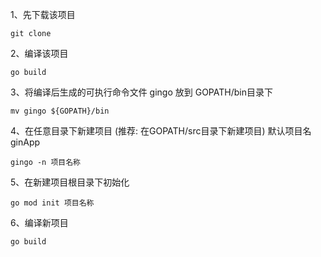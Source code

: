 1、先下载该项目
````
git clone 
````

2、编译该项目 
````
go build 
````

3、将编译后生成的可执行命令文件 gingo  放到 GOPATH/bin目录下
````
mv gingo ${GOPATH}/bin
````

4、在任意目录下新建项目 (推荐: 在GOPATH/src目录下新建项目) 默认项目名 ginApp
````
gingo -n 项目名称 
````
5、在新建项目根目录下初始化
````
go mod init 项目名称
````
6、编译新项目
````
go build
````

